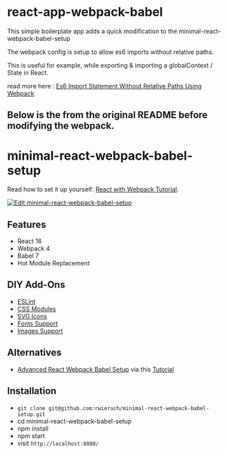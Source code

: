 # react-app-webpack-babel

This simple boilerplate app adds a quick modification to the minimal-react-webpack-babel-setup

The webpack config is setup to allow es6 imports without relative paths.

This is useful for example, while exporting & importing a globalContext / State in React.

read more here : [Es6 Import Statement Without Relative Paths Using Webpack](https://moduscreate.com/blog/es6-es2015-import-no-relative-path-webpack/?fbclid=IwAR0MbuuBHh57NSOY3QLqwZ_SlO9ZbgJ9GXR_YXQnyMDozCbm0YnBmacpaOM)


## Below is the from the original README before modifying the webpack.


# minimal-react-webpack-babel-setup

Read how to set it up yourself: [React with Webpack Tutorial](https://www.robinwieruch.de/minimal-react-webpack-babel-setup/).

[![Edit minimal-react-webpack-babel-setup](https://codesandbox.io/static/img/play-codesandbox.svg)](https://codesandbox.io/s/github/rwieruch/minimal-react-webpack-babel-setup/tree/master/?fontsize=14)

## Features

* React 16
* Webpack 4
* Babel 7
* Hot Module Replacement

## DIY Add-Ons

* [ESLint](https://www.robinwieruch.de/react-eslint-webpack-babel/)
* [CSS Modules](https://www.robinwieruch.de/react-css-modules/)
* [SVG Icons](https://www.robinwieruch.de/react-svg-icon-components/)
* [Fonts Support](https://www.robinwieruch.de/webpack-font/)
* [Images Support](https://www.robinwieruch.de/webpack-images/)

## Alternatives

* [Advanced React Webpack Babel Setup](https://github.com/rwieruch/advanced-react-webpack-babel-setup) via this [Tutorial](https://www.robinwieruch.de/webpack-advanced-setup-tutorial)

## Installation

* `git clone git@github.com:rwieruch/minimal-react-webpack-babel-setup.git`
* cd minimal-react-webpack-babel-setup
* npm install
* npm start
* visit `http://localhost:8080/`
